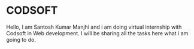 # CODSOFT
Hello, I am Santosh Kumar Manjhi  and i am doing virtual internship with Codsoft  in Web development. I will be sharing all the tasks here what i am going to do.
